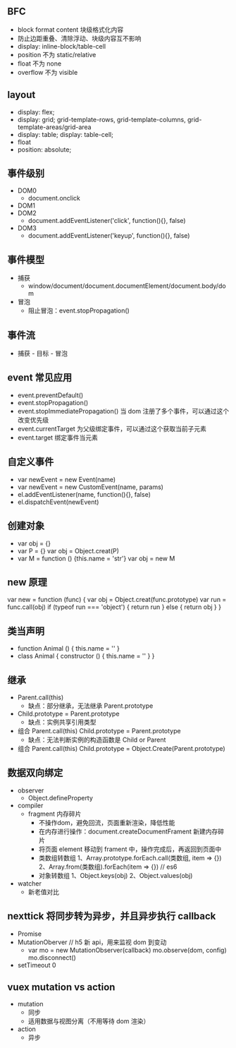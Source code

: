 ## BFC
- block format content 块级格式化内容
- 防止边距重叠、清除浮动、块级内容互不影响
- display: inline-block/table-cell
- position 不为 static/relative
- float 不为 none
- overflow 不为 visible

## layout
- display: flex;
- display: grid; grid-template-rows, grid-template-columns, grid-template-areas/grid-area
- display: table; display: table-cell;
- float
- position: absolute;

## 事件级别
- DOM0
  - document.onclick
- DOM1
- DOM2
  - document.addEventListener('click', function(){}, false)
- DOM3
  - document.addEventListener('keyup', function(){}, false)

## 事件模型
- 捕获
  - window/document/document.documentElement/document.body/dom
- 冒泡
  - 阻止冒泡：event.stopPropagation()

## 事件流
- 捕获 - 目标 - 冒泡

## event 常见应用
- event.preventDefault()
- event.stopPropagation()
- event.stopImmediatePropagation() 当 dom 注册了多个事件，可以通过这个改变优先级
- event.currentTarget 为父级绑定事件，可以通过这个获取当前子元素
- event.target 绑定事件当元素

## 自定义事件
- var newEvent = new Event(name)
- var newEvent = new CustomEvent(name, params)
- el.addEventListener(name, function(){}, false)
- el.dispatchEvent(newEvent)

## 创建对象
- var obj = {}
- var P = {} var obj = Object.creat(P)
- var M = function () {this.name = 'str'} var obj = new M

## new 原理
var new =  function (func) {
  var obj = Object.creat(func.prototype)
  var run = func.call(obj)
  if (typeof run === 'object') {
    return run
  } else {
    return obj
  }
}

## 类当声明
- function Animal () {
    this.name = ''
  }
- class Animal {
    constructor () {
      this.name = ''
    }
  }

## 继承
- Parent.call(this) 
  - 缺点：部分继承，无法继承 Parent.prototype
- Child.prototype = Parent.prototype
  - 缺点：实例共享引用类型
- 组合 Parent.call(this) Child.prototype = Parent.prototype
  - 缺点：无法判断实例的构造函数是 Child or Parent
- 组合 Parent.call(this) Child.prototype = Object.Create(Parent.prototype)

## 数据双向绑定
- observer
  - Object.defineProperty
- compiler
  - fragment 内存碎片
    - 不操作dom，避免回流，页面重新渲染，降低性能
    - 在内存进行操作：document.createDocumentFrament 新建内存碎片
    - 将页面 element 移动到 frament 中，操作完成后，再返回到页面中
    - 类数组转数组
      1、Array.prototype.forEach.call(类数组, item => {})
      2、Array.from(类数组).forEach(item => {}) // es6
    - 对象转数组
      1、Object.keys(obj)
      2、Object.values(obj)
- watcher
  - 新老值对比

## nexttick 将同步转为异步，并且异步执行 callback
- Promise
- MutationOberver // h5 新 api，用来监视 dom 到变动
  - var mo = new MutationObserver(callback)
    mo.observe(dom, config)
    mo.disconnect()
- setTimeout 0

## vuex mutation vs action
- mutation
  - 同步
  - 适用数据与视图分离（不用等待 dom 渲染）
- action
  - 异步